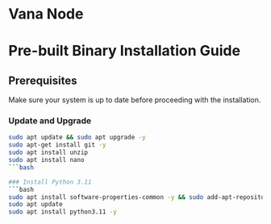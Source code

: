 # Vana Node
# Pre-built Binary Installation Guide

## Prerequisites

Make sure your system is up to date before proceeding with the installation.

### Update and Upgrade
```bash
sudo apt update && sudo apt upgrade -y
sudo apt-get install git -y
sudo apt install unzip
sudo apt install nano
```bash

### Install Python 3.11
```bash
sudo apt install software-properties-common -y && sudo add-apt-repository ppa:deadsnakes/ppa
sudo apt update
sudo apt install python3.11 -y
